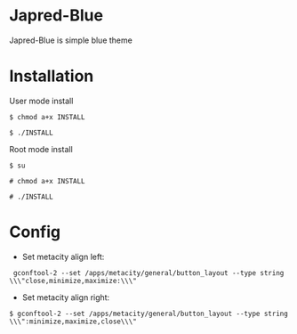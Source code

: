 # Japred-Blue
Japred-Blue is simple blue theme

# Installation
User mode install

<p><code>$ chmod a+x INSTALL</p></code>
<p><code>$ ./INSTALL</p></code>

Root mode install 

<p><code>$ su</p></code>
<p><code># chmod a+x INSTALL</p></code>
<p><code># ./INSTALL</p></code>

# Config
* Set metacity align left:
<p><code> gconftool-2 --set /apps/metacity/general/button_layout --type string \\\"close,minimize,maximize:\\\"</p></code>

* Set metacity align right:
<p><code>$ gconftool-2 --set /apps/metacity/general/button_layout --type string \\\":minimize,maximize,close\\\"</p></code>
